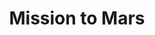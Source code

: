 ---
link: /designopt/projects/2015/desopt_2015_09.pdf
title: Mission to Mars
authors: T. Slawson, J. Lynch, A. Maranon, M. Catlett
year: 2015
categories: 598studentproject
---